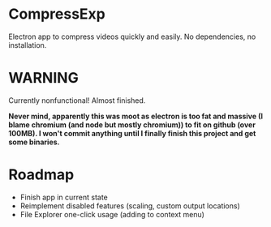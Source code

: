 # CompressExp
Electron app to compress videos quickly and easily. No dependencies, no installation.

# WARNING
Currently nonfunctional! Almost finished.

**Never mind, apparently this was moot as electron is too fat and massive (I blame chromium (and node but mostly chromium)) to fit on github (over 100MB). I won't commit anything until I finally finish this project and get some binaries.**

# Roadmap
- Finish app in current state
- Reimplement disabled features (scaling, custom output locations)
- File Explorer one-click usage (adding to context menu)
